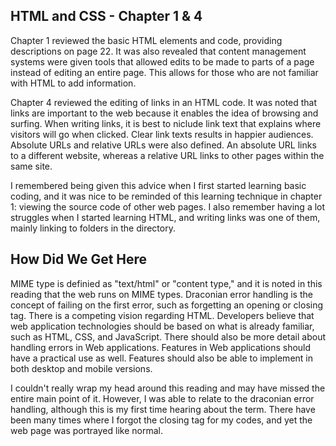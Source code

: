 ## HTML and CSS - Chapter 1 & 4

Chapter 1 reviewed the basic HTML elements and code, providing descriptions on page 22. It was also revealed that content management systems were given tools that allowed edits to be made to parts of a page instead of editing an entire page. This allows for those who are not familiar with HTML to add information. 

Chapter 4 reviewed the editing of links in an HTML code. It was noted that links are important to the web because it enables the idea of browsing and surfing. When writing links, it is best to niclude link text that explains where visitors will go when clicked. Clear link texts results in happier audiences. Absolute URLs and relative URLs were also defined. An absolute URL links to a different website, whereas a relative URL links to other pages within the same site.

I remembered being given this advice when I first started learning basic coding, and it was nice to be reminded of this learning technique in chapter 1: viewing the source code of other web pages. I also remember having a lot struggles when I started learning HTML, and writing links was one of them, mainly linking to folders in the directory.

## How Did We Get Here

MIME type is definied as "text/html" or "content type," and it is noted in this reading that the web runs on MIME types. Draconian error handling is the concept of failing on the first error, such as forgetting an opening or closing tag. There is a competing vision regarding HTML. Developers believe that web application technologies should be based on what is already familiar, such as HTML, CSS, and JavaScript. There should also be more detail about handling errors in Web applications. Features in Web applications should have a practical use as well. Features should also be able to implement in both desktop and mobile versions.

I couldn't really wrap my head around this reading and may have missed the entire main point of it. However, I was able to relate to the draconian error handling, although this is my first time hearing about the term. There have been many times where I forgot the closing tag for my codes, and yet the web page was portrayed like normal.
